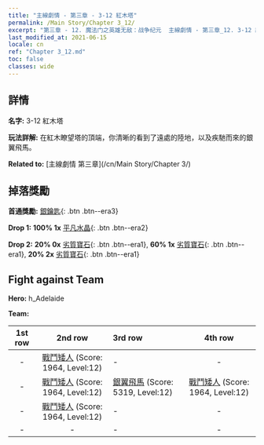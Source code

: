 ```yaml
---
title: "主線劇情 - 第三章 - 3-12 紅木塔"
permalink: /Main Story/Chapter 3_12/
excerpt: "第三章 - 12. 魔法门之英雄无敌：战争纪元  主線劇情 - 第三章_12. 3-12 紅木塔"
last_modified_at: 2021-06-15
locale: cn
ref: "Chapter 3_12.md"
toc: false
classes: wide
---
```


## 詳情

 **名字:** 3-12 紅木塔

 **玩法詳解:** 在紅木瞭望塔的頂端，你清晰的看到了遠處的陸地，以及疾馳而來的銀翼飛馬。

 **Related to:** [主線劇情 第三章](/cn/Main Story/Chapter 3/)

## 掉落獎勵

 **首通獎勵:** [銀鑰匙](/cn/Items/con_693/){: .btn .btn--era3}

 **Drop 1:** **100% 1x** [平凡水晶](/cn/Items/mat_11/){: .btn .btn--era2}

 **Drop 2:** **20% 0x** [劣質寶石](/cn/Items/mat_4/){: .btn .btn--era1}, **60% 1x** [劣質寶石](/cn/Items/mat_4/){: .btn .btn--era1}, **20% 2x** [劣質寶石](/cn/Items/mat_4/){: .btn .btn--era1}


## Fight against Team
 **Hero:** h_Adelaide

 **Team:**


  | 1st row | 2nd row | 3rd row | 4th row |
  |:----:|:----:|:----|:----:|
  | - | [戰鬥矮人](/cn/units/Dwarf/) (Score: 1964, Level:12)  | - | - |
  | - | [戰鬥矮人](/cn/units/Dwarf/) (Score: 1964, Level:12)  | [銀翼飛馬](/cn/units/Pegasus/) (Score: 5319, Level:12)  | [戰鬥矮人](/cn/units/Dwarf/) (Score: 1964, Level:12)  |
  | - | [戰鬥矮人](/cn/units/Dwarf/) (Score: 1964, Level:12)  | - | - |
  | - | - | - | - |


